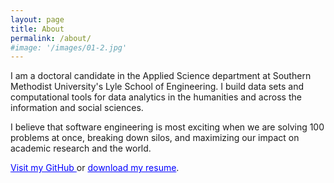 ```yaml
---
layout: page
title: About
permalink: /about/
#image: '/images/01-2.jpg'
---
```

I am a doctoral candidate in the Applied Science department at Southern Methodist University's Lyle School of Engineering. I build data sets and computational tools for data analytics in the humanities and across the information and social sciences.

I believe that software engineering is most exciting when we are solving 100 problems at once, breaking down silos, and maximizing our impact on academic research and the world. 

<a href="https://github.com/stephbuon" style="color: blue; text-decoration:underline"> Visit my GitHub </a> or 
    <a href="https://stephbuon.github.io/resume/buongiorno_resume.pdf" style="color: blue; text-decoration:underline"> download my resume</a>. 
